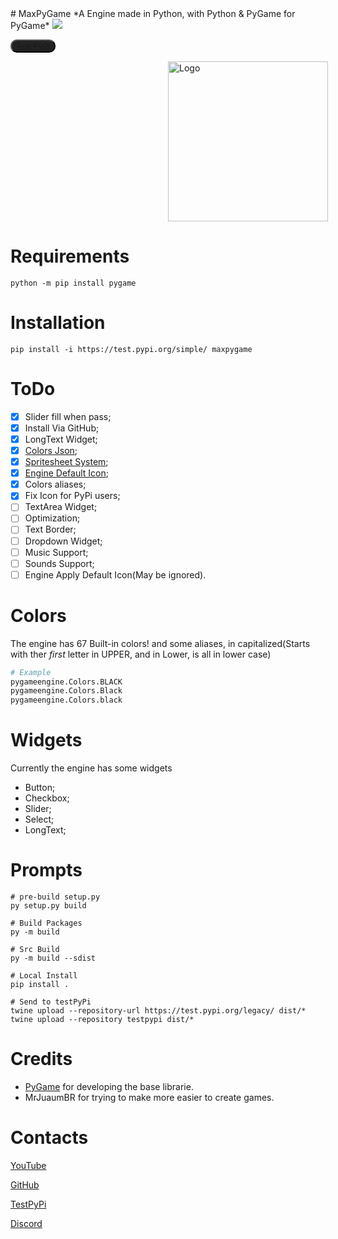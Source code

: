 
<link rel="stylesheet" href="https://cdn.jsdelivr.net/npm/bootstrap-icons@1.11.3/font/bootstrap-icons.min.css">
# MaxPyGame
*A Engine made in Python, with Python & PyGame for PyGame*

<img src="https://img.shields.io/github/v/release/MrJuaumBR/maxpygame">

<button style="background-color: #232323; color: #C7C1C1; border-radius: 10px">[<i class="bi bi-window"></i> Test PyPi](https://test.pypi.org/project/maxpygame/)</button>

[<img src="https://raw.githubusercontent.com/MrJuaumBR/maxpygame/main/engine-icon.png" id="icon" width="256px" height="256px" style="margin-left: 50%; margin-right: 50%;" alt="Logo" title="Logo">](https://raw.githubusercontent.com/MrJuaumBR/maxpygame/main/engine-icon.png)

# Requirements
```shell
python -m pip install pygame
```

# Installation
```shell
pip install -i https://test.pypi.org/simple/ maxpygame
```

# ToDo
- [x] Slider fill when pass;
- [x] Install Via GitHub;
- [x] LongText Widget;
- [x] [Colors Json](https://mrjuaumbr.github.io/data/colors.json);
- [x] [Spritesheet System](https://www.pygame.org/wiki/Spritesheet);
- [x] [Engine Default Icon](#icon);
- [x] Colors aliases;
- [x] Fix Icon for PyPi users;
- [ ] TextArea Widget;
- [ ] Optimization;
- [ ] Text Border;
- [ ] Dropdown Widget;
- [ ] Music Support;
- [ ] Sounds Support;
- [ ] Engine Apply Default Icon(May be ignored).

# Colors
The engine has 67 Built-in colors!
and some aliases, in capitalized(Starts with ther *first* letter in UPPER, and in Lower, is all in lower case)
```py
# Example
pygameengine.Colors.BLACK
pygameengine.Colors.Black
pygameengine.Colors.black
```

# Widgets
Currently the engine has some widgets
- Button;
- Checkbox;
- Slider;
- Select;
- LongText;

# Prompts
```shell
# pre-build setup.py
py setup.py build

# Build Packages
py -m build

# Src Build
py -m build --sdist

# Local Install
pip install .

# Send to testPyPi
twine upload --repository-url https://test.pypi.org/legacy/ dist/*
twine upload --repository testpypi dist/*

```

# Credits
- [PyGame](https://www.pygame.org/news) for developing the base librarie.
- MrJuaumBR for trying to make more easier to create games.

# Contacts
[YouTube](https://www.youtube.com/@mrjuaumbr)

[GitHub](https://github.com/MrJuaumBR)

[TestPyPi](https://test.pypi.org/user/MrJuaumBR/)

[Discord](https://discord.gg/fb84sHDX7R)